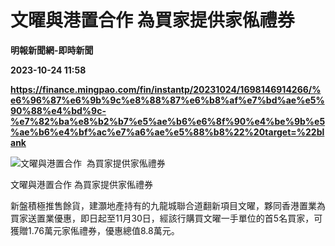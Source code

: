 # 文曜與港置合作 為買家提供家俬禮券
**明報新聞網-即時新聞**

**2023-10-24 11:58**

**https://finance.mingpao.com/fin/instantp/20231024/1698146914266/%e6%96%87%e6%9b%9c%e8%88%87%e6%b8%af%e7%bd%ae%e5%90%88%e4%bd%9c-%e7%82%ba%e8%b2%b7%e5%ae%b6%e6%8f%90%e4%be%9b%e5%ae%b6%e4%bf%ac%e7%a6%ae%e5%88%b8%22%20target=%22blank**

![文曜與港置合作  為買家提供家俬禮券](https://fs.mingpao.com/fin/20231024/s00011/ce6d0109a1da4cc1ba5710e6b476aed3.jpg)

文曜與港置合作 為買家提供家俬禮券

新盤積極推售餘貨，建灝地產持有的九龍城聯合道翻新項目文曜，夥同香港置業為買家送置業優惠，即日起至11月30日，經該行購買文曜一手單位的首5名買家，可獲贈1.76萬元家俬禮券，優惠總值8.8萬元。